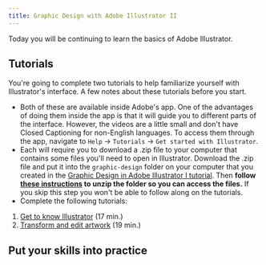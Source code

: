 ```yaml
---
title: Graphic Design with Adobe Illustrator II
---
```


Today you will be continuing to learn the basics of Adobe Illustrator.

## Tutorials

You're going to complete two tutorials to help familiarize yourself with Illustrator's interface. A few notes about these tutorials before you start. 

- Both of these are available inside Adobe's app. One of the advantages of doing them inside the app is that it will guide you to different parts of the interface. However, the videos are a little small and don't have Closed Captioning for non-English languages. To access them through the app, navigate to `Help` -> `Tutorials` -> `Get started with Illustrator`.
- Each will require you to download a .zip file to your computer that contains some files you'll need to open in Illustrator. Download the .zip file and put it into the `graphic-design` folder on your computer that you created in the [Graphic Design in Adobe Illustrator I tutorial]({{site.baseurl}}/modules/graphic-design/). Then **follow [these instructions](https://www.hostinger.com/tutorials/how-to-unzip-files) to unzip the folder so you can access the files.** If you skip this step you won't be able to follow along on the tutorials.
- Complete the following tutorials:

1. [Get to know Illustrator](https://helpx.adobe.com/illustrator/how-to/ai-basics-fundamentals.html) (17 min.)
2. [Transform and edit artwork](https://helpx.adobe.com/illustrator/how-to/edit-artwork-basics.html) (19 min.)

## Put your skills into practice
